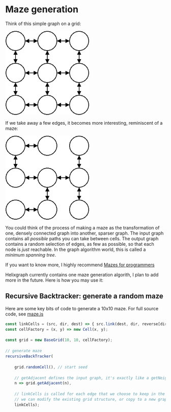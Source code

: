 # Maze generation

Think of this simple graph on a grid:

![A dense graph on a grid](./grid.png)

If we take away a few edges, it becomes more interesting, reminiscent of a maze:

![A graph that looks like a maze](./maze.png)

You could think of the process of making a maze as the transformation of one, densely connected graph into another, sparser graph. The input graph contains all *possible* paths you can take between cells. The output graph contains a random selection of edges, as few as possible, so that each node is *just* reachable. In the graph algorithm world, this is called a *minimum spanning tree*.

If you want to know more, I highly recommend [Mazes for programmers](http://www.mazesforprogrammers.com/)

Helixgraph currently contains one maze generation algorith, I plan to add more in the future. Here is how you may use it:

## Recursive Backtracker: generate a random maze

Here are some key bits of code to generate a 10x10 maze. For full source code, see [maze.js](../examples/maze/main.js)

```js
const linkCells = (src, dir, dest) => { src.link(dest, dir, reverse[dir]); };
const cellFactory = (x, y) => new Cell(x, y);

const grid = new BaseGrid(10, 10, cellFactory);

// generate maze
recursiveBackTracker(
	
	grid.randomCell(), // start seed
	
	// getAdjacent defines the input graph, it's exactly like a getNeighbor function
	n => grid.getAdjacent(n),  
	
	// linkCells is called for each edge that we choose to keep in the output graph
	// we can modify the existing grid structure, or copy to a new graph structure
	linkCells);

```